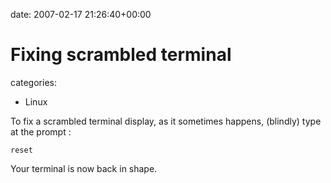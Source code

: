 


date: 2007-02-17 21:26:40+00:00


# Fixing scrambled terminal

categories:
- Linux


To fix a scrambled terminal display, as it sometimes happens, (blindly) type at the prompt :

`reset`

Your terminal is now back in shape.



